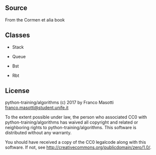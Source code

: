 ## Source

From the Cormen et alia book

## Classes

- Stack
- Queue

- Bst

- Rbt

## License

python-training/algorithms (c) 2017 by Franco Masotti 
<franco.masotti@student.unife.it>

To the extent possible under law, the person who associated CC0 with
python-training/algorithms has waived all copyright and related or
neighboring rights to python-training/algorithms. This software is
distributed without any warranty.

You should have received a copy of the CC0 legalcode along with this
software.  If not, see <http://creativecommons.org/publicdomain/zero/1.0/>.


